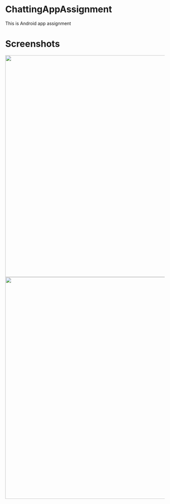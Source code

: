 # ChattingAppAssignment
This is Android app assignment 

# Screenshots
<img src="https://github.com/rastogiyash29/ChattingAppAssignment/assets/105515175/fd332eb8-dc7a-40bd-bd50-972c74dd6e1b" height="700px"> <img src="https://github.com/rastogiyash29/ChattingAppAssignment/assets/105515175/9bbc5aab-6e60-4421-83d5-6c604261f869" height="700px">
